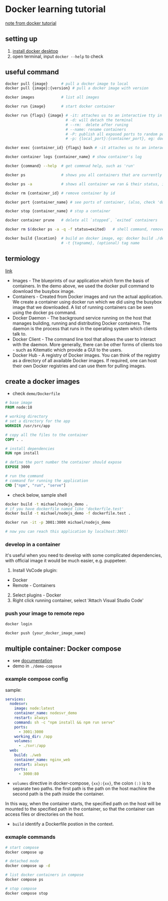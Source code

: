 # Docker learning tutorial

[note from docker tutorial](https://docker-curriculum.com/)

## setting up

1. [install docker desktop](https://docs.docker.com/desktop/install/mac-install/)
2. open terminal, input `docker --help` to check

## useful command

```sh
docker pull {image}      # pull a docker image to local
docker pull {image}:{version} # pull a docker image with version

docker images            # list all images

docker run {image}       # start docker container

docker run {flags} {image} # -it: attaches us to an interactive tty in the container.
                           # -d: will detach the terminal
                           # --rm:  delete after runing
                           # --name: rename containers
                           # -P: publish all exposed ports to random ports
                           # -p: {local_port}:{container_port}, eg: docker run -p 8888:5000 michael/simple_app

docker exec {container_id} {flags} bash # -it attaches us to an interactive tty in the container.

docker container logs {container_name} # show container's log

docker {command} --help  # get commnad help, such as 'run'

docker ps                # shows you all containers that are currently running

docker ps -a             # shows all container we ran & their status, id, etc

docker rm {container_id} # remove container by id

docker port {container_name} # see ports of container, (also, check 'docker-machine ip default')

docker stop {container_name} # stop a container

docker container prune   # delete all `stopped`, `exited` containers

docker rm $(docker ps -a -q -f status=exited)   # shell command, remove all containers whose 'status' are 'exited'

docker build {location}  # build an docker image, eg: docker build ./demo/
                         # -t {tagname}, (optional) tag name
```

## termiology

[link](https://docker-curriculum.com/#terminology)

- Images - The blueprints of our application which form the basis of containers. In the demo above, we used the docker pull command to download the busybox image.
- Containers - Created from Docker images and run the actual application. We create a container using docker run which we did using the busybox image that we downloaded. A list of running containers can be seen using the docker ps command.
- Docker Daemon - The background service running on the host that manages building, running and distributing Docker containers. The daemon is the process that runs in the operating system which clients talk to.
- Docker Client - The command line tool that allows the user to interact with the daemon. More generally, there can be other forms of clients too - such as Kitematic which provide a GUI to the users.
- Docker Hub - A registry of Docker images. You can think of the registry as a directory of all available Docker images. If required, one can host their own Docker registries and can use them for pulling images.

## create a docker images

- check `demo/Dockerfile`

```dockerfile
# base image
FROM node:18

# working directory
# set a directory for the app
WORKDIR /usr/src/app

# copy all the files to the container
COPY . .

# install dependencies
RUN npm install

# define the port number the container should expose
EXPOSE 3000

# run the command
# command for running the application
CMD ["npm", "run", "serve"]
```

- check below, sample shell

```sh
docker build -t michael/nodejs_demo .
# if you have dockerfile named like 'dockerfile.test'
docker build -t michael/nodejs_demo -f dockerfile.test .

docker run -it -p 3001:3000 michael/nodejs_demo

# now you can reach this application by localhost:3001!
```

### develop in a container

it's useful when you need to develop with some complicated dependencies, with official image it would be much easier, e.g. puppeteer.

1. Install VsCode plugin:

- Docker
- Remote - Containers

2. Select plugins - Docker
3. Right click running container, select 'Attach Visual Studio Code'

### push your image to remote repo

```sh
docker login

docker push {your_docker_image_name}
```

## multiple container: Docker compose

- see [documentation](https://docs.docker.com/compose/)
- demo in `./demo-compose`

### example compose config

sample:

```yml
services:
  nodesvr:
    image: node:latest
    container_name: nodesvr_demo
    restart: always
    command: sh -c "npm install && npm run serve"
    ports:
      - 3001:3000
    working_dir: /app
    volumes:
      - ./svr:/app
  web:
    build: ./web
    container_name: nginx_web
    restart: always
    ports:
      - 3000:80
```

- `volumes` directive in docker-compose, `{xx}:{xx}`, the colon `(:)` is to separate two paths.
the first path is the path on the host machine
the second path is the path inside the container.

In this way, when the container starts, the specified path on the host will be mounted to the specified path in the container, so that the container can access files or directories on the host.

- `build` identify a Dockerfile postion in the context.

### exmaple commands

```sh
# start compose
docker compose up

# detached mode
docker compose up -d

# list docker containers in compose
docker compose ps

# stop compose
docker compose stop
```
